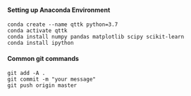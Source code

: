 
#### Setting up Anaconda Environment

```
conda create --name qttk python=3.7
conda activate qttk
conda install numpy pandas matplotlib scipy scikit-learn
conda install ipython
```

#### Common git commands

```
git add -A .
git commit -m "your message"
git push origin master
```


